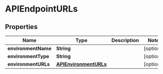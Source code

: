 
# APIEndpointURLs

## Properties
Name | Type | Description | Notes
------------ | ------------- | ------------- | -------------
**environmentName** | **String** |  |  [optional]
**environmentType** | **String** |  |  [optional]
**environmentURLs** | [**APIEnvironmentURLs**](APIEnvironmentURLs.md) |  |  [optional]



